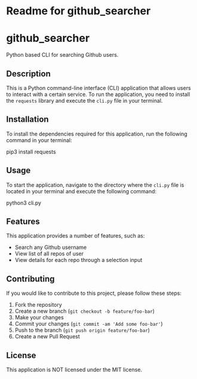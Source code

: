 # Readme for github_searcher

# github_searcher
Python based CLI for searching Github users.

## Description
This is a Python command-line interface (CLI) application that allows users to interact with a certain service. To run the application, you need to install the `requests` library and execute the `cli.py` file in your terminal.

## Installation
To install the dependencies required for this application, run the following command in your terminal:

pip3 install requests

## Usage
To start the application, navigate to the directory where the `cli.py` file is located in your terminal and execute the following command:

python3 cli.py

## Features
This application provides a number of features, such as:
- Search any Github username
- View list of all repos of user
- View details for each repo through a selection input

## Contributing
If you would like to contribute to this project, please follow these steps:
1. Fork the repository
2. Create a new branch (`git checkout -b feature/foo-bar`)
3. Make your changes
4. Commit your changes (`git commit -am 'Add some foo-bar'`)
5. Push to the branch (`git push origin feature/foo-bar`)
6. Create a new Pull Request

## License
This application is NOT licensed under the MIT license.
<!-- Please see the `LICENSE` file for more details. -->

